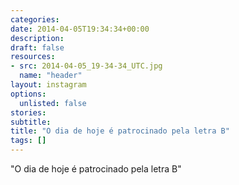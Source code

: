 ```yaml
---
categories:
date: 2014-04-05T19:34:34+00:00
description:
draft: false
resources:
- src: 2014-04-05_19-34-34_UTC.jpg
  name: "header"
layout: instagram
options:
  unlisted: false
stories:
subtitle:
title: "O dia de hoje é patrocinado pela letra B"
tags: []
---
```


"O dia de hoje é patrocinado pela letra B"
